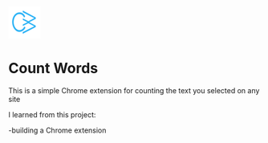 ![alt text](https://github.com/ZAlex1007/CountWords-ChromeExtension/blob/master/logo64.png?raw=true)

# Count Words

This is a simple Chrome extension for counting the text you selected on any site

I learned from this project:

-building a Chrome extension